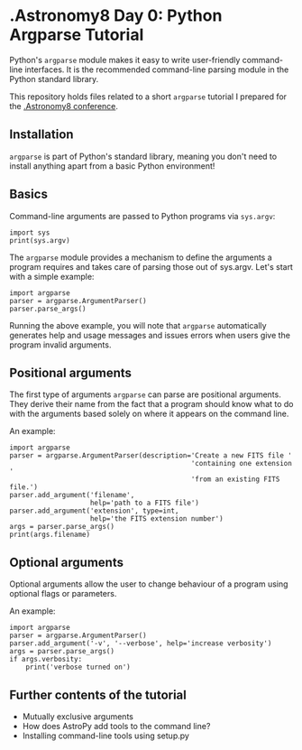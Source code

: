 # .Astronomy8 Day 0: Python Argparse Tutorial

Python's `argparse` module makes it easy to write user-friendly command-line interfaces. It is the recommended command-line parsing module in the Python standard library.

This repository holds files related to a short `argparse` tutorial
I prepared for the [.Astronomy8 conference](dotastronomy.com/events/eight/).


Installation
------------
`argparse` is part of Python's standard library, meaning you don't need to install anything apart from a basic Python environment!


Basics
------
Command-line arguments are passed to Python programs via `sys.argv`:

    import sys
    print(sys.argv)

The `argparse` module provides a mechanism to define the arguments a program requires and takes care of parsing those out of sys.argv.  Let's start with a simple example:

    import argparse
    parser = argparse.ArgumentParser()
    parser.parse_args()

Running the above example, you will note that `argparse` automatically generates help and usage messages and issues errors when users give the program invalid arguments. 


Positional arguments
--------------------
The first type of arguments `argparse` can parse are positional arguments.
They derive their name from the fact that a program should know what to do
with the arguments based solely on where it appears on the command line.

An example:

    import argparse
    parser = argparse.ArgumentParser(description='Create a new FITS file '
                                                 'containing one extension '
                                                 'from an existing FITS file.')
    parser.add_argument('filename',
                        help='path to a FITS file')
    parser.add_argument('extension', type=int,
                        help='the FITS extension number')
    args = parser.parse_args()
    print(args.filename)


Optional arguments
------------------
Optional arguments allow the user to change behaviour of a program using optional flags or parameters.

An example:

    import argparse
    parser = argparse.ArgumentParser()
    parser.add_argument('-v', '--verbose', help='increase verbosity')
    args = parser.parse_args()
    if args.verbosity:
        print('verbose turned on')


Further contents of the tutorial
--------------------------------
- Mutually exclusive arguments
- How does AstroPy add tools to the command line?
- Installing command-line tools using setup.py
